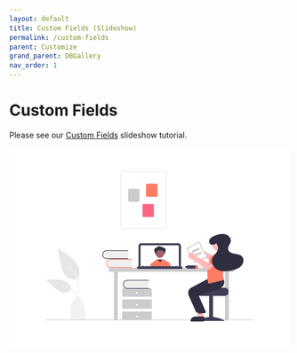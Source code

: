 ```yaml
---
layout: default
title: Custom Fields (Slideshow)
permalink: /custom-fields
parent: Customize
grand_parent: DBGallery
nav_order: 1
---
```


# Custom Fields

Please see our <a href="https://docs.google.com/presentation/d/1-fM1YyNQt5tcddxngUYA_U-hSEoXKkaVklvI2fHoCSg/edit?usp=sharing" target="_blank">Custom Fields</a> slideshow tutorial.

![Learning Grapic](/assets/undraw_Online_learning.png)
